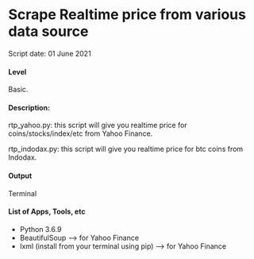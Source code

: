 # Scrape Realtime price from various data source
Script date: 01 June 2021

#### Level
Basic.

#### Description:
rtp_yahoo.py: this script will give you realtime price for coins/stocks/index/etc from Yahoo Finance.

rtp_indodax.py: this script will give you realtime price for btc coins from Indodax.

#### Output
Terminal

#### List of Apps, Tools, etc
- Python 3.6.9
- BeautifulSoup --> for Yahoo Finance
- lxml (install from your terminal using pip) --> for Yahoo Finance

